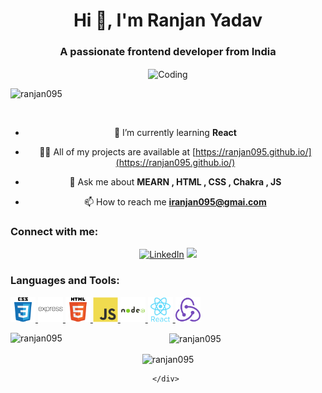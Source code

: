 <div align= "center">
     <h1>Hi 👋, I'm Ranjan Yadav</h1>
    
<h3 align="center">A passionate frontend developer from India</h3>

<img align="center"  height="300px" width="700px" alt="Coding" src="https://cdn.dribbble.com/users/1162077/screenshots/3848914/media/7ed7d5ca074b48b328150e5a231e8d1f.gif"></img>

<p align="left"> <img src="https://komarev.com/ghpvc/?username=ranjan095&label=Profile%20views&color=0e75b6&style=flat" alt="ranjan095" /> </p>

<p align="left"> <a href="https://twitter.com/" target="blank"><img src="https://img.shields.io/twitter/follow/?logo=twitter&style=for-the-badge" alt="" /></a> </p>

- 🌱 I’m currently learning **React**

- 👨‍💻 All of my projects are available at [https://ranjan095.github.io/](https://ranjan095.github.io/)

- 💬 Ask me about **MEARN , HTML , CSS , Chakra , JS**

- 📫 How to reach me **iranjan095@gmai.com**

<h3 align="left">Connect with me:</h3>

<p> <a href="https://www.linkedin.com/in/ranjan-yadav-65800122b/"
" target="_blank"><img alt="LinkedIn" src="https://img.shields.io/badge/linkedin-%230077B5.svg?&style=for-the-badge&logo=linkedin&logoColor=white" /></a> <a \ 
  <a href="https://ranjan095.github.io" target="text-decoration:none">
   <img height="30" src="https://img.shields.io/badge/My%20Portfolio%20%E2%86%92-gray.svg?colorA=655BE1&colorB=4F44D6&style=for-the-badge"/>
</a>
</p>

<h3 align="left">Languages and Tools:</h3>
<p align="left"> <a href="https://www.w3schools.com/css/" target="_blank" rel="noreferrer"> <img src="https://raw.githubusercontent.com/devicons/devicon/master/icons/css3/css3-original-wordmark.svg" alt="css3" width="40" height="40"/> </a> <a href="https://expressjs.com" target="_blank" rel="noreferrer"> <img src="https://raw.githubusercontent.com/devicons/devicon/master/icons/express/express-original-wordmark.svg" alt="express" width="40" height="40"/> </a> <a href="https://www.w3.org/html/" target="_blank" rel="noreferrer"> <img src="https://raw.githubusercontent.com/devicons/devicon/master/icons/html5/html5-original-wordmark.svg" alt="html5" width="40" height="40"/> </a> <a href="https://developer.mozilla.org/en-US/docs/Web/JavaScript" target="_blank" rel="noreferrer"> <img src="https://raw.githubusercontent.com/devicons/devicon/master/icons/javascript/javascript-original.svg" alt="javascript" width="40" height="40"/> </a> <a href="https://nodejs.org" target="_blank" rel="noreferrer"> <img src="https://raw.githubusercontent.com/devicons/devicon/master/icons/nodejs/nodejs-original-wordmark.svg" alt="nodejs" width="40" height="40"/> </a> <a href="https://reactjs.org/" target="_blank" rel="noreferrer"> <img src="https://raw.githubusercontent.com/devicons/devicon/master/icons/react/react-original-wordmark.svg" alt="react" width="40" height="40"/> </a> <a href="https://redux.js.org" target="_blank" rel="noreferrer"> <img src="https://raw.githubusercontent.com/devicons/devicon/master/icons/redux/redux-original.svg" alt="redux" width="40" height="40"/> </a> </p>

<p><img align="left" src="https://github-readme-stats.vercel.app/api/top-langs?username=ranjan095&show_icons=true&locale=en&layout=compact" alt="ranjan095" /></p>

<p>&nbsp;<img align="center" src="https://github-readme-stats.vercel.app/api?username=ranjan095&show_icons=true&locale=en" alt="ranjan095" /></p>

<p><img align="center" src="https://github-readme-streak-stats.herokuapp.com/?user=ranjan095&" alt="ranjan095" /></p>

    </div> 
